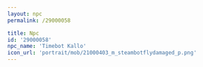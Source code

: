 ```yaml
---
layout: npc
permalink: /29000058

title: Npc
id: '29000058'
npc_name: 'Timebot Kallo'
icon_url: 'portrait/mob/21000403_m_steambotflydamaged_p.png'
---
```

